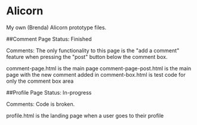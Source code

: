 # Alicorn
My own (Brenda) Alicorn prototype files.

##Comment Page
Status: Finished

Comments: The only functionality to this page is the "add a comment" feature when pressing the "post" button below the comment box. 

comment-page.html is the main page
comment-page-post.html is the main page with the new comment added in
comment-box.html is test code for only the comment box area

##Profile Page
Status: In-progress

Comments: Code is broken.

profile.html is the landing page when a user goes to their profile